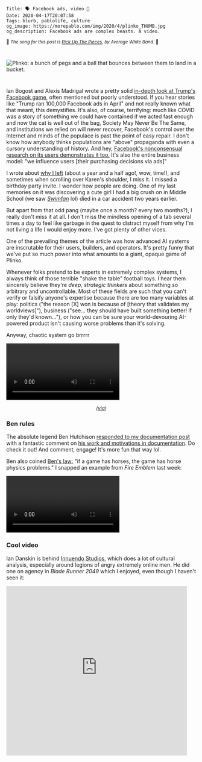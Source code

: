     Title: 🗣 Facebook ads, video 🤖
    Date: 2020-04-17T20:07:58
    Tags: blurb, pablolife, culture
    og_image: https://morepablo.com/img/2020/4/plinko_THUMB.jpg
    og_description: Facebook ads are complex beasts. A video.

<small>🎵 <em>The song for this post is <a href="https://www.youtube.com/watch?v=5gO1ys2AiNM">Pick Up The Pieces</a>, by Average White Band.</em> 🎵</small>

<div class="caption-img-block" style="margin: 25px auto">
<img src="/img/2020/4/plinko_THUMB.jpg" alt="Plinko: a bunch of pegs and a ball that bounces between them to land in a bucket." style="margin: 15px auto; max-height: 400px;" />
</div>

Ian Bogost and Alexis Madrigal wrote a pretty solid [in-depth look at Trump's
Facebook game][1], often mentioned but poorly understood. If you hear stories
like "Trump ran 100,000 Facebook ads in April" and not really known what that
meant, this demystifies. It's also, of course, terrifying: much like COVID was a
story of something we could have contained if we acted fast enough and now the
cat is well out of the bag, Society May Never Be The Same, and institutions we
relied on will never recover, Facebook's control over the Internet and minds of
the populace is past the point of easy repair. I don't know how anybody thinks
populations are "above" propaganda with even a cursory understanding of history.
And hey, [Facebook's nonconsensual research on its users demonstrates it
too.][2] It's also the entire business model: "we influence users [their
purchasing decisions via ads]"

I wrote about [why I left][3] (about a year and a half ago!, wow, time!), and
sometimes when scrolling over Karen's shoulder, I miss it. I missed a birthday
party invite. I wonder how people are doing. One of my last memories on it was
discovering a cute girl I had a big crush on in Middle School (we saw
[_Swimfan_][5] lol) died in a car accident two years earlier.

But apart from that odd pang (maybe once a month? every two months?), I really
don't miss it at all. I don't miss the mindless opening of a tab
several times a day to feel like garbage in the quest to distract myself from
why I'm not living a life I would enjoy more. I've got plenty of other vices. 

One of the prevailing themes of the article was how advanced AI systems are
inscrutable for their users, builders, and operators. It's pretty funny
that we've put so much power into what amounts to a giant, opaque game of Plinko.

Whenever folks pretend to be experts in extremely complex systems, I always
think of those terrible "shake the table" football toys. I hear them sincerely
believe they're _deep, strategic thinkers_ about something so arbitrary and
uncontrollable. Most of these fields are such that you can't verify or falsify
anyone's expertise because there are too many variables at play: politics ("the
reason [X] won is because of [theory that validates my worldviews]"), business
("see… they should have built something better! if only they'd known…"), or how
you can be sure your world-devouring AI-powered product isn't causing worse
problems than it's solving.

Anyway, chaotic system go brrrrr

<video style="display: block; max-width: 95%" autoplay loop><source src="/img/2020/4/football.mp4" type="video/mp4"></video>
<p style="font-style: italic; text-align: center; font-size: small">(<a href="https://www.youtube.com/watch?v=g73adNqg9t4">via</a>)</p>

### Ben rules

The absolute legend Ben Hutchison [responded to my documentation post][8] with a
fantastic comment on [his work and motivations in documentation][7]. Do check it
out! And comment, engage! It's more fun that way lol.

Ben also coined [Ben's law:][6] "if a game has horses, the game has horse
physics problems." I snapped an example from _Fire Emblem_ last week:

<video controls preload="metadata" style="max-width: 800px;">
<source src="/img/2020/4/fire_emblem_horse.mp4" type="video/mp4">
<p>If your browser doesn't support HTML5 video, here's a <a href="/files/2019/6/8b-run-cut.mp4">link to the video</a> instead.</p>
</video>

### Cool video

Ian Danskin is behind [Innuendo Studios][4], which does a lot of cultural
analysis, especially around legions of angry extremely online men. He did one on
agency in _Blade Runner 2049_ which I enjoyed, even though I haven't seen it:

<iframe width="800" height="450" style="max-width: 95%" src="https://www.youtube-nocookie.com/embed/R943_eAvnWw" frameborder="0" allow="accelerometer; autoplay; encrypted-media; gyroscope; picture-in-picture" allowfullscreen></iframe>

   [1]: https://www.theatlantic.com/technology/archive/2020/04/how-facebooks-ad-technology-helps-trump-win/606403/
   [2]: https://www.nytimes.com/2014/06/30/technology/facebook-tinkers-with-users-emotions-in-news-feed-experiment-stirring-outcry.html
   [3]: /2018/11/bye-facebook.html
   [4]: https://www.youtube.com/user/mrskimps/featured
   [5]: https://www.imdb.com/title/tt0283026/
   [6]: https://twitter.com/Aldaviva/status/1130760913261219840
   [7]: https://us.morepablo.com/t/documentation/761/2
   [8]: /2020/03/documentation.html
